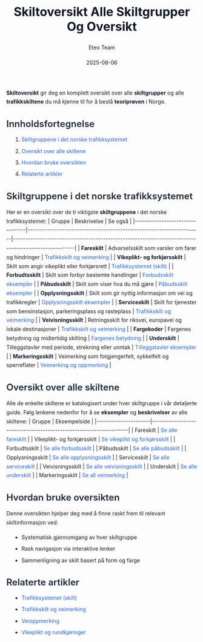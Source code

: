 ﻿---
title: "Skiltoversikt Alle Skiltgrupper Og Oversikt"
date: 2025-08-06
draft: false
author: "Eteo Team"
description: "Guide to Skiltoversikt Alle Skiltgrupper Og Oversikt for Norwegian driving theory exam."
categories: ["Driving Theory"]
tags: ["driving", "theory", "safety"]
featured_image: "/blogs/teori/skiltoversikt-alle-skiltgrupper-og-oversikt/skiltoversikt-alle-skiltgrupper-og-oversikt-image.svg"
---
<style>
/* Base text styling */
.article-content {
  font-family: 'Inter', -apple-system, BlinkMacSystemFont, 'Segoe UI', Roboto, Oxygen, Ubuntu, Cantarell, 'Open Sans', 'Helvetica Neue', sans-serif;
  line-height: 1.6;
  color: #1f2937;
  font-size: 16px;
}
/* Headers */
h1 {
  font-size: 2rem;
  font-weight: 700;
  margin: 2rem 0 1.5rem;
  color: #111827;
}
h2 {
  font-size: 1.5rem;
  font-weight: 600;
  margin: 2rem 0 1rem;
  color: #1f2937;
}
h3 {
  font-size: 1.25rem;
  font-weight: 600;
  margin: 1.5rem 0 0.75rem;
  color: #374151;
}
/* Paragraphs */
p {
  margin: 1rem 0;
  line-height: 1.7;
}
/* Lists */
ul, ol {
  margin: 1rem 0 1rem 1.5rem;
  padding-left: 1rem;
}
li {
  margin-bottom: 0.5rem;
  line-height: 1.6;
}
/* Bold and emphasis text */
strong, b {
  font-weight: 700 !important;
  color: #111827;
}
em, i {
  font-style: italic;
  color: #374151;
}
strong em, b i, em strong, i b {
  font-weight: 700 !important;
  font-style: italic;
  color: #111827;
}
/* Links */
a {
  color: #2563eb;
  text-decoration: none;
  transition: color 0.2s ease;
}
a:hover {
  color: #1d4ed8;
  text-decoration: underline;
}
/* Code blocks */
pre, code {
  font-family: 'SFMono-Regular', Consolas, 'Liberation Mono', Menlo, monospace;
  background-color: #f3f4f6;
  border-radius: 0.375rem;
  font-size: 0.875em;
}
pre {
  padding: 1rem;
  overflow-x: auto;
  margin: 1rem 0;
}
code {
  padding: 0.2em 0.4em;
}
/* Blockquotes */
blockquote {
  border-left: 4px solid #e5e7eb;
  margin: 1.5rem 0;
  padding: 0.75rem 1rem 0.75rem 1.5rem;
  background-color: #f9fafb;
  color: #4b5563;
  font-style: italic;
}
/* Tables */
table {
  margin: 1.5rem auto !important;
  border-collapse: collapse !important;
  width: 100% !important;
  max-width: 100%;
  box-shadow: 0 1px 3px rgba(0,0,0,0.1) !important;
  border-radius: 0.5rem !important;
  overflow: hidden !important;
  border: 1px solid #e5e7eb !important;
  display: table !important;
}
th, td {
  padding: 0.75rem 1.25rem !important;
  text-align: left !important;
  border: 1px solid #e5e7eb !important;
  vertical-align: top;
}
th {
  background-color: #f9fafb !important;
  font-weight: 600 !important;
  color: #111827 !important;
  text-transform: uppercase !important;
  font-size: 0.75rem !important;
  letter-spacing: 0.05em !important;
}
tr:nth-child(even) {
  background-color: #f9fafb !important;
}
tr:hover {
  background-color: #f3f4f6 !important;
}
/* Responsive adjustments */
@media (max-width: 768px) {
  .article-content {
    font-size: 15px;
  }
  h1 { font-size: 1.75rem; }
  h2 { font-size: 1.375rem; }
  h3 { font-size: 1.125rem; }
  table {
    display: block !important;
    overflow-x: auto !important;
    -webkit-overflow-scrolling: touch;
  }
}
</style>
**Skiltoversikt** gir deg en komplett oversikt over alle **skiltgrupper** og alle **trafikkskiltene** du må kjenne til for å bestå **teoriprøven** i Norge.
## Innholdsfortegnelse
1. [Skiltgruppene i det norske trafikksystemet](#skiltgruppene-i-det-norske-trafikksystemet)
2. [Oversikt over alle skiltene](#oversikt-over-alle-skiltene)
3. [Hvordan bruke oversikten](#hvordan-bruke-oversikten)
4. [Relaterte artikler](#relaterte-artikler)
## Skiltgruppene i det norske trafikksystemet
Her er en oversikt over de ti viktigste **skiltgruppene** i det norske trafikksystemet:
| Gruppe                          | Beskrivelse                                                           | Se også                                                                                               |
|---------------------------------|-----------------------------------------------------------------------|-------------------------------------------------------------------------------------------------------|
| **Fareskilt**                   | Advarselsskilt som varsler om farer og hindringer                   | [Trafikkskilt og veimerking](/blogs/teori/trafikkskilt-og-veimerking "Trafikkskilt og veimerking - komplett guide") |
| **Vikeplikt- og forkjørsskilt** | Skilt som angir vikeplikt eller forkjørsrett                         | [Trafikksystemet (skilt)](/blogs/teori/trafikksystemet-skilt "Trafikksystemet (skilt) - Skiltgrupper og kategorier") |
| **Forbudtsskilt**               | Skilt som forbyr bestemte handlinger                                 | [Forbudsskilt eksempler](/blogs/teori/trafikkskilt-og-veimerking "Forbudsskilt eksempler")           |
| **Påbudsskilt**                 | Skilt som viser hva du må gjøre                                      | [Påbudsskilt eksempler](/blogs/teori/trafikkskilt-og-veimerking "Påbudsskilt eksempler")             |
| **Opplysningsskilt**            | Skilt som gir nyttig informasjon om vei og trafikkregler            | [Opplysningsskilt eksempler](/blogs/teori/trafikkskilt-og-veimerking "Opplysningsskilt eksempler")  |
| **Serviceskilt**                | Skilt for tjenester som bensinstasjon, parkeringsplass og rasteplass | [Trafikkskilt og veimerking](/blogs/teori/trafikkskilt-og-veimerking "Trafikkskilt og veimerking - komplett guide") |
| **Veivisningsskilt**            | Retningsskilt for riksvei, europavei og lokale destinasjoner         | [Trafikkskilt og veimerking](/blogs/teori/trafikkskilt-og-veimerking "Trafikkskilt og veimerking - komplett guide") |
| **Fargekoder**                  | Fargenes betydning og midlertidig skilting                          | [Fargenes betydning](/blogs/teori/trafikkskilt-og-veimerking "Fargenes betydning")                   |
| **Underskilt**                  | Tilleggstavler med periode, strekning eller unntak                   | [Tilleggstavler eksempler](/blogs/teori/trafikkskilt-og-veimerking "Tilleggstavler eksempler")     |
| **Markeringsskilt**             | Veimerking som fotgjengerfelt, sykkelfelt og sperreflater            | [Veimerking og oppmerking](/blogs/teori/veioppmerking "Veimerking og oppmerking")                  |
## Oversikt over alle skiltene
Alle de enkelte skiltene er katalogisert under hver skiltgruppe i vår detaljerte guide. Følg lenkene nedenfor for å se **eksempler** og **beskrivelser** av alle skiltene:
| Gruppe               | Eksempelside                                                      |
|----------------------|--------------------------------------------------------------------|
| Fareskilt            | [Se alle fareskilt](/blogs/teori/trafikkskilt-og-veimerking#advarselsskilt-eksempler "Advarselsskilt og faremerking") |
| Vikeplikt- og forkjørsskilt | [Se vikeplikt og forkjørsskilt](/blogs/teori/trafikkskilt-og-veimerking#de-fire-hovedkategoriene-av-trafikkskilt "Vikeplikt og forkjørsskilt") |
| Forbudtsskilt        | [Se alle forbudsskilt](/blogs/teori/trafikkskilt-og-veimerking#forbudsskilt-eksempler "Forbudsskilt eksempler")   |
| Påbudsskilt          | [Se alle påbudsskilt](/blogs/teori/trafikkskilt-og-veimerking#pabudsskilt-eksempler "Påbudsskilt eksempler")     |
| Opplysningsskilt     | [Se alle opplysningsskilt](/blogs/teori/trafikkskilt-og-veimerking#opplysningsskilt-eksempler "Opplysningsskilt eksempler") |
| Serviceskilt         | [Se alle serviceskilt](/blogs/teori/trafikkskilt-og-veimerking#trafikksystemet-skilt "Trafikksystemet (skilt)") |
| Veivisningsskilt     | [Se alle veivisningsskilt](/blogs/teori/trafikkskilt-og-veimerking#tilleggstavler-eksempler "Tilleggstavler eksempler") |
| Underskilt           | [Se alle underskilt](/blogs/teori/trafikkskilt-og-veimerking#tilleggstavler-eksempler "Tilleggstavler eksempler") |
| Markeringsskilt      | [Se all veimerking](/blogs/teori/veioppmerking "Veimerking og oppmerking") |
## Hvordan bruke oversikten
Denne oversikten hjelper deg med å finne raskt frem til relevant skiltinformasjon ved:
* Systematisk gjennomgang av hver skiltgruppe
* Rask navigasjon via interaktive lenker
* Sammenligning av skilt basert på form og farge
## Relaterte artikler
* [Trafikksystemet (skilt)](/blogs/teori/trafikksystemet-skilt "Trafikksystemet (skilt) - Skiltgrupper og kategorier")
* [Trafikkskilt og veimerking](/blogs/teori/trafikkskilt-og-veimerking "Trafikkskilt og veimerking - komplett guide")
* [Veioppmerking](/blogs/teori/veioppmerking "Veimerking og oppmerking - guide til veioppmerking")
* [Vikeplikt og rundkjøringer](/blogs/teori/vikeplikt-og-rundkjoringer "Vikeplikt og rundkjøringer - komplett guide")